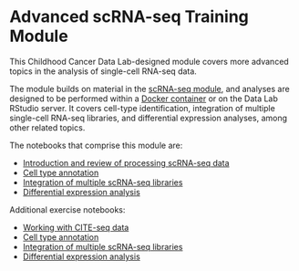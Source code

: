 # Advanced scRNA-seq Training Module

This Childhood Cancer Data Lab-designed module covers more advanced topics in the analysis of single-cell RNA-seq data.

The module builds on material in the [scRNA-seq module](https://github.com/AlexsLemonade/training-modules/tree/master/scRNA-seq), and analyses are designed to be performed within a [Docker container](https://github.com/AlexsLemonade/training-modules/tree/master/docker-install) or on the Data Lab RStudio server.
It covers cell-type identification, integration of multiple single-cell RNA-seq libraries, and differential expression analyses, among other related topics.

The notebooks that comprise this module are:

* [Introduction and review of processing scRNA-seq data](./01-read_filter_normalize_scRNA.Rmd)
* [Cell type annotation](./02-celltype_assignment.Rmd)
* [Integration of multiple scRNA-seq libraries](./03-dataset_integration.Rmd)
* [Differential expression analysis](./04-differential_expression.Rmd)


Additional exercise notebooks:

* [Working with CITE-seq data](./exercise_01-citeseq.Rmd)
* [Cell type annotation](./exercise_02-celltype.Rmd)
* [Integration of multiple scRNA-seq libraries](./exercise_03-integration.Rmd)
* [Differential expression analysis](./exercise_04-diffexp.Rmd)
